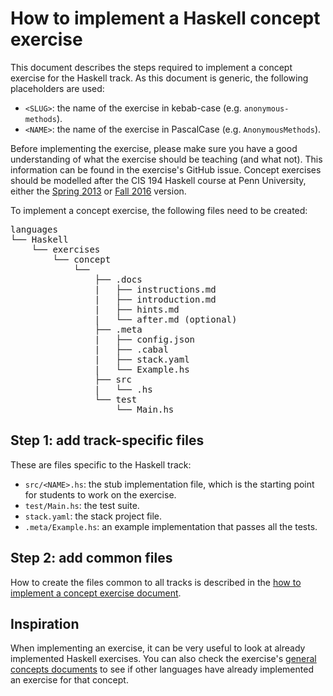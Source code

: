 # How to implement a Haskell concept exercise

This document describes the steps required to implement a concept exercise for the Haskell track. As this document is generic, the following placeholders are used:

- `<SLUG>`: the name of the exercise in kebab-case (e.g. `anonymous-methods`).
- `<NAME>`: the name of the exercise in PascalCase (e.g. `AnonymousMethods`).

Before implementing the exercise, please make sure you have a good understanding of what the exercise should be teaching (and what not). This information can be found in the exercise's GitHub issue. Concept exercises should be modelled after the CIS 194 Haskell course at Penn University, either the [Spring 2013][spring-2013] or [Fall 2016][fall-2016] version.

To implement a concept exercise, the following files need to be created:

<pre>
languages
└── Haskell
    └── exercises
        └── concept
            └── <SLUG>
                ├── .docs
                |   ├── instructions.md
                |   ├── introduction.md
                |   ├── hints.md
                |   └── after.md (optional)
                ├── .meta
                |   ├── config.json
                |   ├── <SLUG>.cabal
                |   ├── stack.yaml
                |   └── Example.hs
                ├── src
                |   └── <NAME>.hs
                └── test
                    └── Main.hs
</pre>

## Step 1: add track-specific files

These are files specific to the Haskell track:
- `src/<NAME>.hs`: the stub implementation file, which is the starting point for students to work on the exercise.
- `test/Main.hs`: the test suite.
- `stack.yaml`: the stack project file.
- `.meta/Example.hs`: an example implementation that passes all the tests.

## Step 2: add common files

How to create the files common to all tracks is described in the [how to implement a concept exercise document][how-to-implement-a-concept-exercise].

## Inspiration

When implementing an exercise, it can be very useful to look at already implemented Haskell exercises. You can also check the exercise's [general concepts documents][reference] to see if other languages have already implemented an exercise for that concept.

[reference]: ../../../reference
[how-to-implement-a-concept-exercise]: ../../../docs/maintainers/generic-how-to-implement-a-concept-exercise.md
[spring-2013]: https://www.seas.upenn.edu/~cis194/spring13/
[fall-2016]: https://www.seas.upenn.edu/~cis194/fall16/
